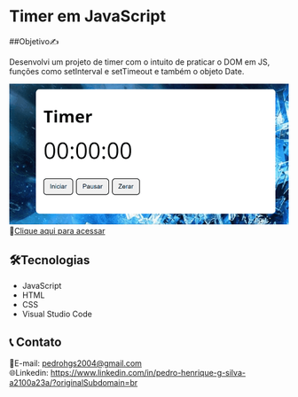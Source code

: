 # Timer em JavaScript

##Objetivo✍️

Desenvolvi um projeto de timer com o intuito de praticar o DOM em JS, funções como setInterval e setTimeout e também o objeto Date. 

![preview](./timer.gif)
🔗[Clique aqui para acessar](https://pedrodevvv.github.io/Timer-JS/)
## 🛠️Tecnologias

* JavaScript
* HTML
* CSS
* Visual Studio Code

## 📞 Contato

📩E-mail: pedrohgs2004@gmail.com <br>
🌐Linkedin: https://www.linkedin.com/in/pedro-henrique-g-silva-a2100a23a/?originalSubdomain=br
